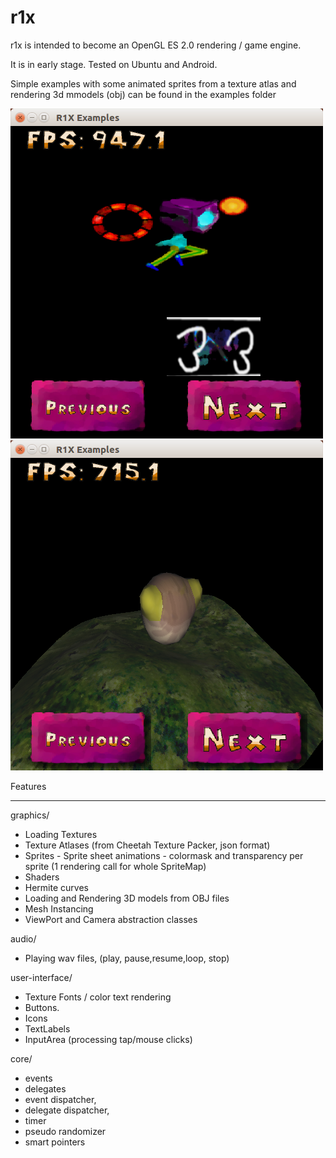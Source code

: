 # r1x

r1x is intended to become an OpenGL ES 2.0 rendering / game engine.

It is in early stage. Tested on Ubuntu and Android.

Simple examples with some animated sprites from a texture atlas and rendering 3d mmodels (obj) can be found in the examples folder

![alt text](https://github.com/GameCy/r1x/blob/master/examples/screenshots/ScreenshotExample1.png)
![alt text](https://github.com/GameCy/r1x/blob/master/examples/screenshots/ScreenshotExample2.png)


Features

---------------

graphics/

* Loading Textures
* Texture Atlases (from Cheetah Texture Packer, json format)
* Sprites - Sprite sheet animations - colormask and transparency per sprite (1 rendering call for whole SpriteMap)
* Shaders
* Hermite curves
* Loading and Rendering 3D models from OBJ files
* Mesh Instancing
* ViewPort and Camera abstraction classes

audio/

* Playing wav files, (play, pause,resume,loop, stop)

user-interface/

* Texture Fonts / color text rendering
* Buttons. 
* Icons
* TextLabels
* InputArea (processing tap/mouse clicks)

core/

* events 
* delegates
* event dispatcher,
* delegate dispatcher, 
* timer
* pseudo randomizer
* smart pointers
